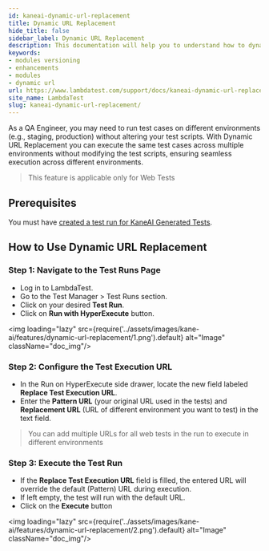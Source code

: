 ```yaml
---
id: kaneai-dynamic-url-replacement
title: Dynamic URL Replacement
hide_title: false
sidebar_label: Dynamic URL Replacement
description: This documentation will help you to understand how to dynamically update your URL during the KaneAI testing
keywords:
- modules versioning
- enhancements
- modules
- dynamic url
url: https://www.lambdatest.com/support/docs/kaneai-dynamic-url-replacement/
site_name: LambdaTest
slug: kaneai-dynamic-url-replacement/
---
```


<script type="application/ld+json"
      dangerouslySetInnerHTML={{ __html: JSON.stringify({
       "@context": "https://schema.org",
        "@type": "BreadcrumbList",
        "itemListElement": [{
          "@type": "ListItem",
          "position": 1,
          "name": "Home",
          "item": "https://www.lambdatest.com"
        },{
          "@type": "ListItem",
          "position": 2,
          "name": "Support",
          "item": "https://www.lambdatest.com/support/docs/"
        },{
          "@type": "ListItem",
          "position": 3,
          "name": "Dynamic URL",
          "item": "https://www.lambdatest.com/support/docs/kaneai-dynamic-url-replacement/"
        }]
      })
    }}
></script>
As a QA Engineer, you may need to run test cases on different environments (e.g., staging, production) without altering your test scripts. With Dynamic URL Replacement you can execute the same test cases across multiple environments without modifying the test scripts, ensuring seamless execution across different environments.

> This feature is applicable only for Web Tests

## Prerequisites
You must have [created a test run for KaneAI Generated Tests](/support/docs/kaneai-hyperexecute-test-run-execution/).

## How to Use Dynamic URL Replacement

### Step 1: Navigate to the Test Runs Page
- Log in to LambdaTest.
- Go to the Test Manager > Test Runs section.
- Click on your desired **Test Run**.
- Click on **Run with HyperExecute** button.

<img loading="lazy" src={require('../assets/images/kane-ai/features/dynamic-url-replacement/1.png').default} alt="Image" className="doc_img"/>

### Step 2: Configure the Test Execution URL
- In the Run on HyperExecute side drawer, locate the new field labeled **Replace Test Execution URL**.
- Enter the **Pattern URL** (your original URL used in the tests) and **Replacement URL** (URL of different environment you want to test) in the text field.

> You can add multiple URLs for all web tests in the run to execute in different environments

### Step 3: Execute the Test Run
- If the **Replace Test Execution URL** field is filled, the entered URL will override the default (Pattern) URL during execution.
- If left empty, the test will run with the default URL.
- Click on the **Execute** button

<img loading="lazy" src={require('../assets/images/kane-ai/features/dynamic-url-replacement/2.png').default} alt="Image" className="doc_img"/>


